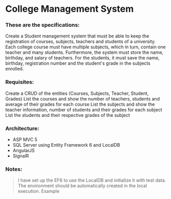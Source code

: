 # College Management System

### These are the specifications:
Create a Student management system that must be able to keep the registration of courses, subjects, teachers and students of a university. Each college course must have multiple subjects, which in turn, contain one teacher and many students. Furthermore, the system must store the name, birthday, and salary of teachers. For the students, it must save the name, birthday, registration number and the student's grade in the subjects enrolled.

### Requisites:
Create a CRUD of the entities (Courses, Subjects, Teacher, Student, Grades)
List the courses and show the number of teachers, students and average of their grades for each course
List the subjects and show the teacher information, number of students and their grades for each subject
List the students and their respective grades of the subject



### Architecture:
* ASP MVC 5
* SQL Server using Entity Framework 6 and LocalDB
* AngularJS
* SignalR

### Notes:
>I have set up the EF6 to use the LocalDB and initialize it with test data. The environment should be automatically created in the local execution. Example

